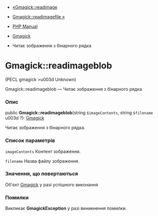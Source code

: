 - [«Gmagick::readimage](gmagick.readimage.md)
- [Gmagick::readimagefile »](gmagick.readimagefile.md)

- [PHP Manual](index.md)
- [Gmagick](class.gmagick.md)
- Читає зображення з бінарного рядка

# Gmagick::readimageblob

(PECL gmagick \>u003d Unknown)

Gmagick::readimageblob — Читає зображення з бінарного рядка

### Опис

public **Gmagick::readimageblob**(string `$imageContents`, string
`$filename` u003d ?): [Gmagick](class.gmagick.md)

Читає зображення з бінарного рядка.

### Список параметрів

`imageContents`
Контент зображення.

`filename`
Назва файлу зображення.

### Значення, що повертаються

Об'єкт [Gmagick](class.gmagick.md) у разі успішного виконання

### Помилки

Викликає **GmagickException** у разі виникнення помилки.
